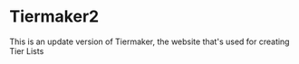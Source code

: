 # Tiermaker2
This is an update version of Tiermaker, the website that's used for creating Tier Lists
